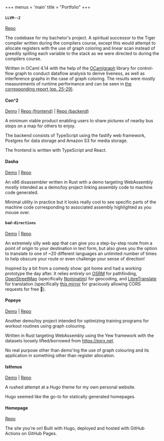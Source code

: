 +++
menus = 'main'
title = "Portfolio"
+++

#### `LLVM--2`

[Repo](https://github.com/s1gtrap/llvm--2)

The codebase for my bachelor's project. A spiritual successor to the Tiger compiler written during the compilers course, except this would attempt to allocate registers with the use of graph coloring and linear scan instead of greedily spilling each variable to the stack as we were directed to during the compilers course.

Written in OCaml 4.14 with the help of the [OCamlgraph](https://github.com/backtracking/ocamlgraph) library for control-flow graph to conduct dataflow analysis to derive liveness, as well as interference graphs in the case of graph coloring. The results were mostly measurements of runtime performance and can be seen in [the corresponding report (pp. 25-29)](/article.pdf#page=28).

#### Con^2

[Demo](https://tan.ge/con2) | [Repo (frontend)](https://github.com/s1gtrap/con2) | [Repo (backend)](https://github.com/s1gtrap/con2-api)

A minimum viable product enabling users to share pictures of nearby bus stops on a map for others to enjoy.

The backend consists of TypeScript using the fastify web framework, Postgres for data storage and Amazon S3 for media storage.

The frontend is written with TypeScript and React.

#### Dasha

[Demo](https://tan.ge/dasha-demo) | [Repo](https://github.com/s1gtrap/dasha)

An x86 disassembler written in Rust with a demo targeting WebAssembly mostly intended as a demo/toy project linking assembly code to machine code generated.

Minimal utility in practice but it looks really cool to see specific parts of the machine code corresponding to associated assembly highlighted as you mouse over.

#### `bad-directions`

[Demo](https://tan.ge/bad-directions) | [Repo](https://github.com/s1gtrap/bad-directions)

An extremely silly web app that can give you a step-by-step route from a point of origin to your destination in text form, but also gives you the option to translate to one of ~20 different languages an unlimited number of times to help obscure your route or even challenge your sense of direction!

Inspired by a bit from a comedy show: got home and had a working prototype the day after. It relies entirely on [OSRM](http://project-osrm.org/) for pathfinding, [OpenStreetMap](https://www.openstreetmap.org/) (specifically [Nominatim](https://wiki.openstreetmap.org/wiki/Nominatim)) for geocoding, and [LibreTranslate](https://libretranslate.com/) for translation (specifically [this mirror](https://libretranslate.eownerdead.dedyn.io/) for graciously allowing CORS requests for free 🖤).

#### Popeye

[Demo](https://tan.ge/popeye-demo) | [Repo](https://github.com/s1gtrap/popeye)

Another demo/toy project intended for optimizing training programs for workout routines using graph colouring.

Written in Rust targeting WebAssembly using the Yew framework with the datasets loosely lifted/borrowed from https://exrx.net.

No real purpose other than demo'ing the use of graph colouring and its application in something other than register allocation.

#### Isthmus

[Demo](https://tan.ge/) | [Repo](https://github.com/s1gtrap/isthmus)

A rushed attempt at a Hugo theme for my own personal website.

Hugo seemed like the go-to for statically generated homepages.

#### Homepage

[Repo](https://github.com/s1gtrap/s1gtrap.github.io)

The site you're on! Built with Hugo, deployed and hosted with GitHub Actions on GitHub Pages.
